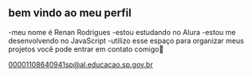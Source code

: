 ## bem vindo ao meu perfil

-meu nome é Renan Rodrigues
-estou estudando no Alura
-estou me desenvolvendo no JavaScript
-utilizo esse espaço para organizar meus projetos
você pode entrar em contato comigo📧

00001108640941sp@al.educacao.sp.gov.br

